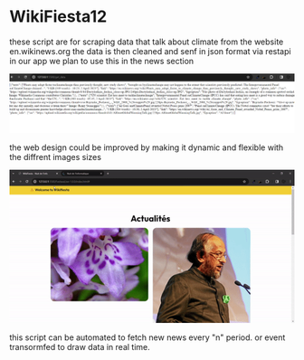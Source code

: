 # WikiFiesta12

these script are for scraping data that talk about climate from the website en.wikinews.org
the data is then cleaned and senf in json format via restapi 
in our app we plan to use this in the news section 

![](image.png)

the web design could be improved by making it dynamic and flexible with the diffrent images sizes
 
![](vid_to_gif.gif)

this script can be automated to fetch new news every "n" period. or event transormfed to draw data in real time.
